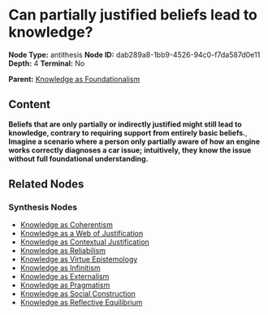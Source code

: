 # Can partially justified beliefs lead to knowledge?

**Node Type:** antithesis
**Node ID:** dab289a8-1bb9-4526-94c0-f7da587d0e11
**Depth:** 4
**Terminal:** No

**Parent:** [Knowledge as Foundationalism](knowledge-as-foundationalism-synthesis-9849464e-9765-47f0-be4c-089b01535034.md)

## Content

**Beliefs that are only partially or indirectly justified might still lead to knowledge, contrary to requiring support from entirely basic beliefs.**, **Imagine a scenario where a person only partially aware of how an engine works correctly diagnoses a car issue; intuitively, they know the issue without full foundational understanding.**

## Related Nodes

### Synthesis Nodes

- [Knowledge as Coherentism](knowledge-as-coherentism-synthesis-703f02e9-dfa9-4410-bd6b-7276ebcd7d95.md)
- [Knowledge as a Web of Justification](knowledge-as-a-web-of-justification-synthesis-32ba1abb-a1ec-43d0-a3b0-250c63815113.md)
- [Knowledge as Contextual Justification](knowledge-as-contextual-justification-synthesis-f374d6ed-d736-4a3d-96f4-a1454c8e1a20.md)
- [Knowledge as Reliabilism](knowledge-as-reliabilism-synthesis-2b3c4d41-7867-4ba6-896d-17238aef90c0.md)
- [Knowledge as Virtue Epistemology](knowledge-as-virtue-epistemology-synthesis-647719a9-cabe-48c5-888d-b1cef53cc12b.md)
- [Knowledge as Infinitism](knowledge-as-infinitism-synthesis-3aac9cba-3085-4d6e-b6d2-f23887ef5c7b.md)
- [Knowledge as Externalism](knowledge-as-externalism-synthesis-b563ff6f-9ed4-412d-8f25-83f111ad2299.md)
- [Knowledge as Pragmatism](knowledge-as-pragmatism-synthesis-8e1557d4-3b90-4c95-a583-2b9015eab910.md)
- [Knowledge as Social Construction](knowledge-as-social-construction-synthesis-cccbcf7e-830a-4578-bf82-a6ab5089f0ca.md)
- [Knowledge as Reflective Equilibrium](knowledge-as-reflective-equilibrium-synthesis-7232d037-dc1d-4015-bafb-0e95b7de845e.md)
